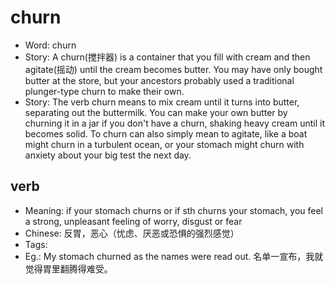 # churn

- Word: churn
- Story: A churn(搅拌器) is a container that you fill with cream and then agitate(摇动) until the cream becomes butter. You may have only bought butter at the store, but your ancestors probably used a traditional plunger-type churn to make their own.
- Story: The verb churn means to mix cream until it turns into butter, separating out the buttermilk. You can make your own butter by churning it in a jar if you don't have a churn, shaking heavy cream until it becomes solid. To churn can also simply mean to agitate, like a boat might churn in a turbulent ocean, or your stomach might churn with anxiety about your big test the next day.

## verb

- Meaning: if your stomach churns or if sth churns your stomach, you feel a strong, unpleasant feeling of worry, disgust or fear
- Chinese: 反胃，恶心（忧虑、厌恶或恐惧的强烈感觉）
- Tags: 
- Eg.: My stomach churned as the names were read out. 名单一宣布，我就觉得胃里翻腾得难受。

